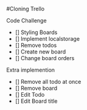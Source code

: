 #Cloning Trello

Code Challenge
- [] Styling Boards
- [] Implement localstorage
- [] Remove todos
- [] Create new board
- [] Change board orders

Extra implemention
- [] Remove all todo at once
- [] Remove board
- [] Edit Todo
- [] Edit Board title